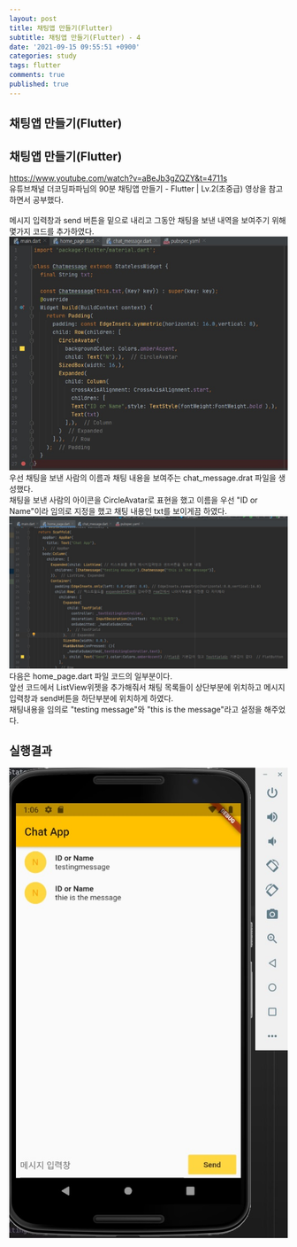 ```yaml
---
layout: post
title: 채팅앱 만들기(Flutter)
subtitle: 채팅앱 만들기(Flutter) - 4
date: '2021-09-15 09:55:51 +0900'
categories: study
tags: flutter
comments: true
published: true
---
```

## 채팅앱 만들기(Flutter)
<h2>채팅앱 만들기(Flutter)</h2>
<a href="https://www.youtube.com/watch?v=aBeJb3gZQZY&t=4711s">https://www.youtube.com/watch?v=aBeJb3gZQZY&t=4711s</a><br>
유튜브채널 더코딩파파님의 90분 채팅앱 만들기 - Flutter | Lv.2(초중급) 영상을 참고하면서 공부했다.<br>
<br>
메시지 입력창과 send 버튼을 밑으로 내리고 그동안 채팅을 보낸 내역을 보여주기 위해 몇가지 코드를 추가하였다.<br>
<img src="/assets/img/flutter8.jpg" title="flutter8" alt="아무거나"/>
우선 채팅을 보낸 사람의 이름과 채팅 내용을 보여주는 chat_message.drat 파일을 생성했다.<br>
채팅을 보낸 사람의 아이콘을 CircleAvatar로 표현을 했고 이름을 우선 "ID or Name"이라 임의로 지정을 했고 채팅 내용인 txt를 보이게끔 하였다.<br>
<img src="/assets/img/flutter8-1.jpg" title="flutter8-1" alt="아무거나"/>
다음은 home_page.dart 파일 코드의 일부분이다.<br>
앞선 코드에서 ListView위젯을 추가해줘서 채팅 목록들이 상단부분에 위치하고 메시지입력창과 send버튼을 하단부분에 위치하게 하였다.<br>
채팅내용을 임의로 "testing message"와 "this is the message"라고 설정을 해주었다.<br>
<h2>실행결과</h2>
<img src="/assets/img/flutter8-2.jpg" title="flutter8-2" alt="플러터"/>
